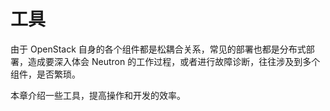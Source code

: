 # 工具
由于 OpenStack 自身的各个组件都是松耦合关系，常见的部署也都是分布式部署，造成要深入体会 Neutron 的工作过程，或者进行故障诊断，往往涉及到多个组件，是否繁琐。

本章介绍一些工具，提高操作和开发的效率。
